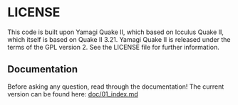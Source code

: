 # LICENSE

This code is built upon Yamagi Quake II, which based on Icculus Quake II, which itself is based on Quake II
3.21. Yamagi Quake II is released under the terms of the GPL version 2. See the
LICENSE file for further information.

## Documentation

Before asking any question, read through the documentation! The current
version can be found here: [doc/01_index.md](doc/01_index.md)
